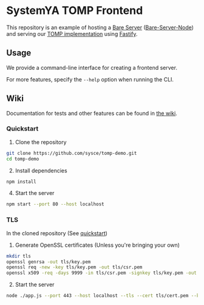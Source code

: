 # SystemYA TOMP Frontend

This repository is an example of hosting a [Bare Server](https://github.com/tomphttp/specifications/tree/master/BareServer.md) ([Bare-Server-Node](https://github.com/tomphttp/bare-server-node)) and serving our [TOMP implementation](https://github.com/sysce/tomp) using [Fastify](https://github.com/fastify/fastify).

## Usage

We provide a command-line interface for creating a frontend server.

For more features, specify the `--help` option when running the CLI.

## Wiki

Documentation for tests and other features can be found in [the wiki](https://github.com/sysce/tomp-demo/wiki).

### Quickstart

1. Clone the repository

```sh
git clone https://github.com/sysce/tomp-demo.git
cd tomp-demo
```

2. Install dependencies

```sh
npm install
```

4. Start the server

```sh
npm start --port 80 --host localhost
```

### TLS

In the cloned repository (See [quickstart](#quickstart))

1. Generate OpenSSL certificates (Unless you're bringing your own)

```sh
mkdir tls
openssl genrsa -out tls/key.pem
openssl req -new -key tls/key.pem -out tls/csr.pem
openssl x509 -req -days 9999 -in tls/csr.pem -signkey tls/key.pem -out tls/cert.pem
```

2. Start the server

```sh
node ./app.js --port 443 --host localhost --tls --cert tls/cert.pem --key tls/key.pem
```

